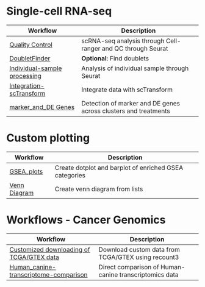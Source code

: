 
# Single-cell RNA-seq
| Workflow  | Description                                            |
|--------------|--------------------------------------------------------|
| [Quality Control](https://github.com/sagarutturkar/R-workflows/blob/main/scRNAseq_QC.md) | scRNA-seq analysis through Cell-ranger and QC through Seurat |
| [DoubletFinder](https://github.com/sagarutturkar/R-workflows/blob/main/DoubletFinder.md) | **Optional**: Find doublets |
| [Individual-sample processing](https://github.com/sagarutturkar/R-workflows/blob/main/scRNAseq_ISP.md) | Analysis of individual sample through Seurat |
| [Integration-scTransform](https://github.com/sagarutturkar/R-workflows/blob/main/scRNAseq_integrate.md) | Integrate data with scTransform |
| [marker_and_DE Genes](https://github.com/sagarutturkar/R-workflows/blob/main/scRNAseq_marker_detection.md) | Detection of marker and DE genes across clusters and treatments |

# Custom plotting

| Workflow  | Description                                            |
|--------------|--------------------------------------------------------|
| [GSEA_plots](https://github.com/sagarutturkar/R-workflows/blob/main/GSEA_plots.md) | Create dotplot and barplot of enriched GSEA categories |
| [Venn Diagram](https://github.com/sagarutturkar/R-workflows/blob/main/Venn.md) | Create venn diagram from lists |

# Workflows - Cancer Genomics
| Workflow  | Description                                            |
|--------------|--------------------------------------------------------|
| [Customized downloading of TCGA/GTEX data](https://github.com/sagarutturkar/R-workflows/blob/main/recount3.md) | Download custom data from TCGA/GTEX using recount3 |
| [Human_canine-transcriptome-comparison](https://github.com/sagarutturkar/R-workflows/blob/main/human_canine_1.md) | Direct comparison of Human-canine transcriptomics data |

